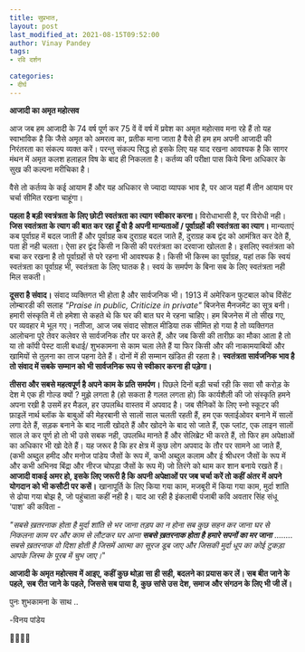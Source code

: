 ```yaml
---
title: सुप्रभात,
layout: post
last_modified_at: 2021-08-15T09:52:00
author: Vinay Pandey
tags:
- रवि दर्शन

categories:
- दीर्घ
---
```

**आजादी का अमृत महोत्सव**


आज जब हम आजादी के 74 वर्ष पूर्ण कर 75 वें वें वर्ष में प्रवेश का अमृत महोत्सव मना रहे हैं तो यह स्वाभाविक है कि जैसे अमृत को अमरत्व का,  प्रतीक माना जाता है वैसे ही हम हम अपनी आजादी की निरंतरता का संकल्प व्यक्त करें। परन्तु संकल्प सिद्ध हो इसके लिए यह याद रखना आवश्यक है कि सागर मंथन में अमृत कलश  हलाहल विष के बाद ही निकलता है।  कर्तव्य की परीक्षा पास किये बिना अधिकार के सुख की कल्पना मरीचिका है। 

वैसे तो कर्तव्य के कई आयाम हैं और यह अधिकार से ज्यादा  व्यापक भाव है, पर आज यहां मैं तीन आयाम पर चर्चा सीमित रखना चाहूंगा।

**पहला है बड़ी स्वत्रंत्रता के लिए छोटी स्वतंत्रता का त्याग स्वीकार करना।** विरोधाभासी है, पर विरोधी नही। **जिस स्वतंत्रता के त्याग की बात कर रहा हूँ वो है अपनी  मान्यताओं / पूर्वाग्रहों  की स्वतंत्रता का त्याग।** मान्यताएं  कब पूर्वाग्रह में बदल जाती हैं और पूर्वाग्रह कब दुराग्रह बदल जाते हैं, दुराग्रह कब द्वंद को आमंत्रित कर देते हैं, पता ही नही चलता। ऐसा हर द्वंद किसी न किसी की परतंत्रता का दरवाजा खोलता है। इसलिए स्वतंत्रता को बचा कर रखना है तो पूर्वाग्रहों से परे रहना भी आवश्यक है। किसी भी किस्म का पूर्वाग्रह, यहां तक कि स्वयं स्वतंत्रता का पूर्वाग्रह भी, स्वतंत्रता के लिए घातक है। स्वयं के समर्पण के बिना सब के लिए स्वतंत्रता नही मिल सकती। 

**दूसरा है संवाद।** संवाद व्यक्तिगत भी होता है और सार्वजनिक भी। 1913 में अमेरिकन फुटबाल कोच विंसेंट लोम्बारडी की सलाह *"Praise in public, Criticize in private"* बिजनेस मैनजमेंट का सूत्र बनी। हमारी संस्कृति में तो हमेशा से कहते थे कि घर की बात घर मे रहना चाहिए। हम बिजनेस में तो सीख गए, पर व्यवहार मे भूल गए। नतीजा, आज जब संवाद सोशल मीडिया तक सीमित हो गया है तो व्यक्तिगत आलोचना पूरे तेवर कलेवर से सार्वजनिक तौर पर करते हैं, और जब किसी की तारीफ़ का मौका आता है तो या तो कॉपी पेस्ट वाली बधाई/ शुभकामना से काम चला लेते हैं या फिर किसी और की नाकामयाबियों और खामियों से तुलना का ताज पहना देते हैं। दोनों में ही सम्मान खंडित ही रहता है। **स्वतंत्रता सार्वजनिक भाव है तो संवाद में सबके सम्मान को भी सार्वजनिक रूप से स्वीकार करना ही पड़ेगा।** 

**तीसरा और सबसे महत्वपूर्ण है अपने काम के प्रति समर्पण।** पिछले दिनों बड़ी चर्चा रही कि सवा सौ करोड़ के देश मे एक ही गोल्ड क्यों ? मुझे लगता है (हो सकता है गलत लगता हो) कि कार्यशैली की जो संस्कृति हमने अपना रखी है उसमें हर मैडल, हर उपलब्धि वास्तव में अपवाद है। जब सैनिकों के लिए स्नो स्कूटर  की फ़ाइलें नार्थ ब्लॉक के बाबुओं की मेहरबानी से सालों साल चलती रहती हैं, हम एक फ्लाईओवर बनाने में सालों लगा देते हैं, सड़क बनाने के बाद नाली खोदते हैं और खोदने के बाद सो जाते हैं, एक प्लांट, एक लाइन सालों साल ले कर पूर्ण हो तो भी उसे सबक नही, उपलब्धि मानते हैं और सेलिब्रेट भी करते हैं, तो फिर हम अपेक्षाओं का अधिकार भी खो देते हैं। यह जरूर है कि हर क्षेत्र में कुछ लोग अपवाद के तौर पर सामने आ जाते हैं, (कभी अब्दुल हमीद और मनोज पांडेय जैसों के रूप में, कभी अब्दुल कलाम और ई श्रीधरन जैसों के रूप में और कभी अभिनव बिंद्रा और नीरज चोपड़ा जैसों के रूप में) जो तिरंगे को थाम कर शान बनाये रखते हैं। **आजादी वाकई अमर हो, इसके लिए जरूरी है कि अपनी अपेक्षाओं पर जब चर्चा करें तो कहीं अंतर में अपने योगदान को भी कसौटी पर कसें।** खानापूर्ति के लिए किया गया काम, मजबूरी में किया गया काम, मुर्दा शांति से ढोया गया बोझ है, जो पहुंचाता कहीं नही है। याद आ रही है इंकलाबी पंजाबी कवि अवतार सिंह संधू 'पाश' की कविता -

*"सबसे ख़तरनाक होता है मुर्दा शांति से भर जाना*
*तड़प का न होना*
*सब कुछ सहन कर जाना*
*घर से निकलना काम पर*
*और काम से लौटकर घर आना*
***सबसे ख़तरनाक होता है***
***हमारे सपनों का मर जाना***
........
*सबसे ख़तरनाक वो दिशा होती है*
*जिसमें आत्‍मा का सूरज डूब जाए*
*और जिसकी मुर्दा धूप का कोई टुकड़ा*
*आपके जिस्‍म के पूरब में चुभ जाए।*"

**आजादी के अमृत महोत्सव में आइए, कहीं कुछ थोड़ा सा ही सही, बदलने का प्रयास कर लें। सब बीत जाने के पहले, सब रीत जाने के पहले, जिससे सब पाया है, कुछ सांसे उस देश, समाज और संगठन के लिए भी जी लें।**
 
पुनः शुभकामना के साथ ..

-विनय पांडेय

🙏🌷🌷🙏


